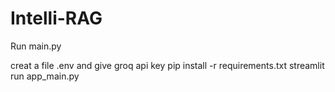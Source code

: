 # Intelli-RAG
Run main.py

creat a file .env and give groq api key
pip install -r requirements.txt
streamlit run app_main.py
